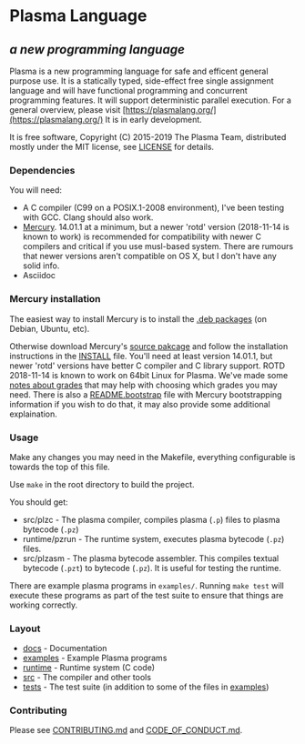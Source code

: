# Plasma Language
## *a new programming language*

Plasma is a new programming language for safe and efficent general purpose
use.
It is a statically typed, side-effect free single assignment language
and will have functional programming and concurrent programming features.
It will support deterministic parallel execution.
For a general overview, please visit
[https://plasmalang.org/](https://plasmalang.org/)
It is in early development.

It is free software, Copyright (C) 2015-2019 The Plasma Team, distributed
mostly under the MIT license, see [LICENSE](LICENSE) for details.

### Dependencies

You will need:

* A C compiler (C99 on a POSIX.1-2008 environment), I've been testing with
  GCC.  Clang should also work.
* [Mercury](https://www.mercurylang.org/).  14.01.1 at a minimum,
  but a newer 'rotd' version (2018-11-14 is known to work) is recommended
  for compatibility with newer C compilers and critical if you use
  musl-based system.
  There are rumours that newer versions aren't compatible on OS X,
  but I don't have any solid info.
* Asciidoc

### Mercury installation

The easiest way to install Mercury is to install the
[.deb packages](https://dl.mercurylang.org/deb/) (on Debian, Ubuntu, etc).

Otherwise download Mercury's [source pakcage](https://dl.mercurylang.org)
and follow the
installation instructions in the
[INSTALL](https://github.com/Mercury-Language/mercury/blob/master/.INSTALL.in)
file.
You'll need at least version 14.01.1, but newer 'rotd' versions have better
C compiler and C library support.
ROTD 2018-11-14 is known to work on 64bit Linux for Plasma.
We've made some
[notes about grades](https://plasmalang.org/docs/grades.html)
that may help with choosing which grades you may need.
There is also a
[README.bootstrap](https://github.com/Mercury-Language/mercury/blob/master/README.bootstrap)
file with Mercury bootstrapping information if you wish to do that, it may
also provide some additional explaination.

### Usage

Make any changes you may need in the Makefile, everything configurable is
towards the top of this file.

Use ```make``` in the root directory to build the project.

You should get:

* src/plzc - The plasma compiler, compiles plasma (```.p```) files to
  plasma bytecode (```.pz```)
* runtime/pzrun - The runtime system, executes plasma bytecode (```.pz```)
  files.
* src/plzasm - The plasma bytecode assembler.  This compiles textual bytecode
  (```.pzt```) to bytecode (```.pz```).  It is useful for testing the
  runtime.

There are example plasma programs in ```examples/```.  Running ```make
test``` will execute these programs as part of the test suite to ensure that
things are working correctly.

### Layout

* [docs](docs) - Documentation
* [examples](examples) - Example Plasma programs
* [runtime](runtime) - Runtime system (C code)
* [src](src) - The compiler and other tools
* [tests](tests) - The test suite (in addition to some of the files in
  [examples](examples))

### Contributing

Please see [CONTRIBUTING.md](CONTRIBUTING.md) and
[CODE_OF_CONDUCT.md](CODE_OF_CONDUCT.md).

